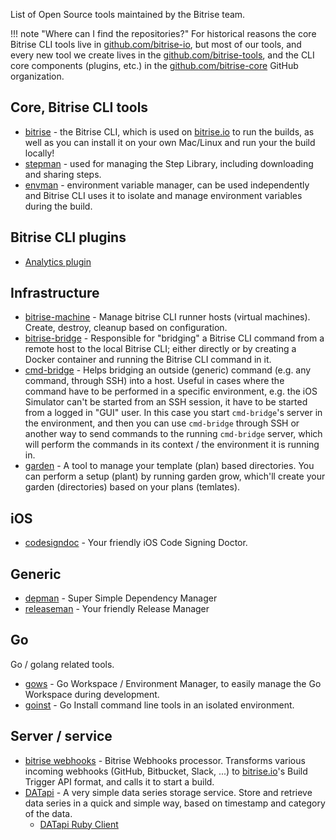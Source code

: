 <p>List of Open Source tools maintained by the Bitrise team.</p>
<p>!!! note &quot;Where can I find the repositories?&quot;
For historical reasons the core Bitrise CLI tools live in <a href="https://github.com/bitrise-io">github.com/bitrise-io</a>,
but most of our tools, and every new tool we create lives in
the <a href="https://github.com/bitrise-tools">github.com/bitrise-tools</a>,
and the CLI core components (plugins, etc.)
in the <a href="https://github.com/bitrise-core">github.com/bitrise-core</a> GitHub organization.</p>
<h2>Core, Bitrise CLI tools</h2>
<ul>
<li><a href="https://github.com/bitrise-io/bitrise">bitrise</a> -
the Bitrise CLI, which is used on <a href="https://www.bitrise.io">bitrise.io</a>
to run the builds, as well as you can install it on your own Mac/Linux and run your the build locally!</li>
<li><a href="https://github.com/bitrise-io/stepman">stepman</a> -
used for managing the Step Library, including
downloading and sharing steps.</li>
<li><a href="https://github.com/bitrise-io/bitrise">envman</a> -
environment variable manager, can be used independently
and Bitrise CLI uses it to isolate and manage environment variables during the build.</li>
</ul>
<h2>Bitrise CLI plugins</h2>
<ul>
<li><a href="https://github.com/bitrise-core/bitrise-plugins-analytics">Analytics plugin</a></li>
</ul>
<h2>Infrastructure</h2>
<ul>
<li><a href="https://github.com/bitrise-tools/bitrise-machine">bitrise-machine</a> -
Manage bitrise CLI runner hosts (virtual machines). Create, destroy, cleanup based on configuration.</li>
<li><a href="https://github.com/bitrise-tools/bitrise-bridge">bitrise-bridge</a> -
Responsible for &quot;bridging&quot; a Bitrise CLI command
from a remote host to the local Bitrise CLI;
either directly or by creating a Docker container and running the Bitrise CLI command in it.</li>
<li><a href="https://github.com/bitrise-io/cmd-bridge">cmd-bridge</a> -
Helps bridging an outside (generic) command (e.g. any command, through SSH) into a host. Useful in cases
where the command have to be performed in a specific environment, e.g. the iOS Simulator
can't be started from an SSH session, it have to be started from a logged in &quot;GUI&quot; user.
In this case you start <code>cmd-bridge</code>'s server in the environment, and then
you can use <code>cmd-bridge</code> through SSH or another way to send commands to the running
<code>cmd-bridge</code> server, which will perform the commands in its context / the environment
it is running in.</li>
<li><a href="https://github.com/bitrise-tools/garden">garden</a> -
A tool to manage your template (plan) based directories.
You can perform a setup (plant) by running garden grow,
which'll create your garden (directories) based on your plans (temlates).</li>
</ul>
<h2>iOS</h2>
<ul>
<li><a href="https://github.com/bitrise-tools/codesigndoc">codesigndoc</a> -
Your friendly iOS Code Signing Doctor.</li>
</ul>
<h2>Generic</h2>
<ul>
<li><a href="https://github.com/bitrise-tools/depman">depman</a> -
Super Simple Dependency Manager</li>
<li><a href="https://github.com/bitrise-tools/releaseman">releaseman</a> -
Your friendly Release Manager</li>
</ul>
<h2>Go</h2>
<p>Go / golang related tools.</p>
<ul>
<li><a href="https://github.com/bitrise-tools/gows">gows</a> -
Go Workspace / Environment Manager, to easily manage the Go Workspace during development.</li>
<li><a href="https://github.com/bitrise-tools/goinst">goinst</a> -
Go Install command line tools in an isolated environment.</li>
</ul>
<h2>Server / service</h2>
<ul>
<li><a href="https://github.com/bitrise-io/bitrise-webhooks">bitrise webhooks</a> -
Bitrise Webhooks processor. Transforms various incoming webhooks (GitHub, Bitbucket, Slack, ...)
to <a href="https://www.bitrise.io">bitrise.io</a>'s Build Trigger API format, and calls it to start a build.</li>
<li><a href="https://github.com/bitrise-tools/datapi">DATapi</a> -
A very simple data series storage service.
Store and retrieve data series in a quick and simple way, based on timestamp and category of the data.
<ul>
<li><a href="https://github.com/bitrise-tools/datapi-client">DATapi Ruby Client</a></li>
</ul>
</li>
</ul>
